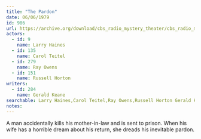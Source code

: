```yaml
---
title: "The Pardon"
date: 06/06/1979
id: 986
url: https://archive.org/download/cbs_radio_mystery_theater/cbs_radio_mystery_theater-0951-1000.zip/cbs_radio_mystery_theater-0951-1000%2Fcbsrmt_0986_the_pardon.mp3
actors:  
  - id: 9
    name: Larry Haines  
  - id: 135
    name: Carol Teitel  
  - id: 279
    name: Ray Owens  
  - id: 151
    name: Russell Horton
writers:  
  - id: 284
    name: Gerald Keane
searchable: Larry Haines,Carol Teitel,Ray Owens,Russell Horton Gerald Keane
notes:  
---
```

A man accidentally kills his mother-in-law and is sent to prison. When his wife has a horrible dream about his return, she dreads his inevitable pardon.